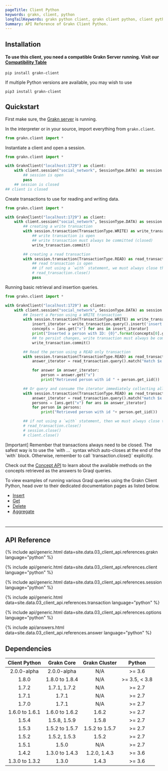 ```yaml
---
pageTitle: Client Python
keywords: grakn, client, python
longTailKeywords: grakn python client, grakn client python, client python, python client
Summary: API Reference of Grakn Client Python.
---
```

## Installation

#### To use this client, you need a compatible Grakn Server running. Visit our [Compatibility Table](#dependencies)


```
pip install grakn-client
```
If multiple Python versions are available, you may wish to use
```
pip3 install grakn-client
```

## Quickstart
First make sure, the [Grakn server](/docs/running-grakn/install-and-run#start-the-grakn-server) is running.

In the interpreter or in your source, import everything from `grakn.client`.

<!-- test-example social_network_python_client_a.py -->
```python
from grakn.client import *
```

Instantiate a client and open a session.

<!-- test-example social_network_python_client_b.py -->
```python
from grakn.client import *

with GraknClient("localhost:1729") as client:
    with client.session("social_network", SessionType.DATA) as session:
        ## session is open
        pass
    ## session is closed
## client is closed
```

Create transactions to use for reading and writing data.

<!-- test-example social_network_python_client_c.py -->
```python
from grakn.client import *

with GraknClient("localhost:1729") as client:
    with client.session("social_network", SessionType.DATA) as session:
        ## creating a write transaction
        with session.transaction(TransactionType.WRITE) as write_transaction:
            ## write transaction is open
            ## write transaction must always be committed (closed)
            write_transaction.commit()

        ## creating a read transaction
        with session.transaction(TransactionType.READ) as read_transaction:
            ## read transaction is open
            ## if not using a `with` statement, we must always close the read transaction like so
            # read_transaction.close()
            pass
```

Running basic retrieval and insertion queries.

<!-- test-example social_network_python_client_d.py -->
```python
from grakn.client import *

with GraknClient("localhost:1729") as client:
    with client.session("social_network", SessionType.DATA) as session:
        ## Insert a Person using a WRITE transaction
        with session.transaction(TransactionType.WRITE) as write_transaction:
            insert_iterator = write_transaction.query().insert('insert $x isa person, has email "x@email.com";')
            concepts = [ans.get("x") for ans in insert_iterator]
            print("Inserted a person with ID: {0}".format(concepts[0].get_iid()))
            ## to persist changes, write transaction must always be committed (closed)
            write_transaction.commit()

        ## Read the person using a READ only transaction
        with session.transaction(TransactionType.READ) as read_transaction:
            answer_iterator = read_transaction.query().match("match $x isa person; get $x; limit 10;")

            for answer in answer_iterator:
                person = answer.get("x")
                print("Retrieved person with id " + person.get_iid())

        ## Or query and consume the iterator immediately collecting all the results
        with session.transaction(TransactionType.READ) as read_transaction:
            answer_iterator = read_transaction.query().match("match $x isa person; get $x; limit 10;")
            persons = [ans.get("x") for ans in answer_iterator]
            for person in persons:
                print("Retrieved person with id "+ person.get_iid())

        ## if not using a `with` statement, then we must always close the session and the read transaction
        # read_transaction.close()
        # session.close()
        # client.close()
```
<div class="note">
[Important]
Remember that transactions always need to be closed. The safest way is to use the `with ...` syntax which auto-closes at the end of the `with` block. Otherwise, remember to call `transaction.close()` explicitly.
</div>

Check out the [Concept API](../04-concept-api/00-overview.md) to learn about the available methods on the concepts retrieved as the answers to Graql queries.

To view examples of running various Graql queries using the Grakn Client Python, head over to their dedicated documentation pages as listed below.

- [Insert](../11-query/03-insert-query.md)
- [Get](../11-query/02-get-query.md)
- [Delete](../11-query/04-delete-query.md)
- [Aggregate](../11-query/06-aggregate-query.md)

<hr style="margin-top: 40px;" />

## API Reference

{% include api/generic.html data=site.data.03_client_api.references.grakn language="python" %}

{% include api/generic.html data=site.data.03_client_api.references.client language="python" %}

{% include api/generic.html data=site.data.03_client_api.references.session language="python" %}

{% include api/generic.html data=site.data.03_client_api.references.transaction language="python" %}

{% include api/generic.html data=site.data.03_client_api.references.options language="python" %}

{% include api/answers.html data=site.data.03_client_api.references.answer language="python" %}


## Dependencies

| Client Python  | Grakn Core                  | Grakn Cluster  | Python         |
| :------------: | :-------------------------: | :----------:   | :------------: |
| 2.0.0-alpha    | 2.0.0-alpha                 | N/A            | \>= 3.6        |
| 1.8.0          | 1.8.0 to 1.8.4              | N/A            | \>= 3.5, < 3.8 |
| 1.7.2          | 1.7.1, 1.7.2                | N/A            | \>= 2.7        |
| 1.7.1          | 1.7.1                       | N/A            | \>= 2.7        |      
| 1.7.0          | 1.7.1                       | N/A            | \>= 2.7        |
| 1.6.0 to 1.6.1 | 1.6.0 to 1.6.2              | 1.6.2          | \>= 2.7        |
| 1.5.4          | 1.5.8, 1.5.9                | 1.5.8          | \>= 2.7        |
| 1.5.3          | 1.5.2 to 1.5.7              | 1.5.2 to 1.5.7 | \>= 2.7        |
| 1.5.2          | 1.5.2, 1.5.3                | 1.5.2          | \>= 2.7        |
| 1.5.1          | 1.5.0                       | N/A            | \>= 2.7        |
| 1.4.2          | 1.3.0 to 1.4.3              | 1.2.0, 1.4.3   | \>= 3.6        |
| 1.3.0 to 1.3.2 | 1.3.0                       | 1.4.3          | \>= 3.6        |

